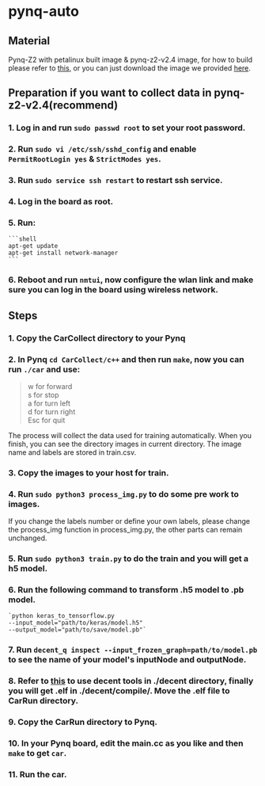 # pynq-auto
## Material
Pynq-Z2 with petalinux built image & pynq-z2-v2.4 image, for how to build please refer to [this](https://github.com/wutianze/dnndk3.0-pynqz2/blob/master/build-pynqz2-system.md), or you can just download the image we provided [here]().
## Preparation if you want to collect data in pynq-z2-v2.4(recommend)
### 1. Log in and run `sudo passwd root` to set your root password.
### 2. Run `sudo vi /etc/ssh/sshd_config` and enable `PermitRootLogin yes` & `StrictModes yes`.
### 3. Run `sudo service ssh restart` to restart ssh service.
### 4. Log in the board as root.
### 5. Run:
    ```shell
    apt-get update
    apt-get install network-manager
    ```
### 6. Reboot and run `nmtui`, now configure the wlan link and make sure you can log in the board using wireless network.
## Steps  
### 1. Copy the CarCollect directory to your Pynq
### 2. In Pynq `cd CarCollect/c++` and then run `make`, now you can run `./car` and use:
  > w for forward  
    s for stop  
    a for turn left  
    d for turn right  
    Esc for quit  
  >
  The process will collect the data used for training automatically. When you finish, you can see the directory images in current directory. The image name and labels are stored in train.csv.  
### 3. Copy the images to your host for train.  
### 4. Run `sudo python3 process_img.py` to do some pre work to images.   
If you change the labels number or define your own labels, please change the process_img function in process_img.py, the other parts can remain unchanged.  
### 5. Run `sudo python3 train.py` to do the train and you will get a h5 model.
### 6. Run the following command to transform .h5 model to .pb model.
    `python keras_to_tensorflow.py 
    --input_model="path/to/keras/model.h5" 
    --output_model="path/to/save/model.pb"`
### 7. Run `decent_q inspect --input_frozen_graph=path/to/model.pb` to see the name of your model's inputNode and outputNode.
### 8. Refer to [this](https://github.com/wutianze/dnndk3.0-pynqz2) to use decent tools in ./decent directory, finally you will get .elf in ./decent/compile/. Move the .elf file to CarRun directory.  
### 9. Copy the CarRun directory to Pynq.
### 10. In your Pynq board, edit the main.cc as you like and then `make` to get `car`.
### 11. Run the car.

